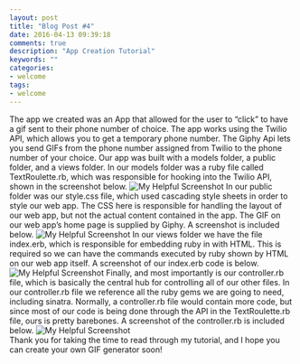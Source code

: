 ```yaml
---
layout: post
title: "Blog Post #4"
date: 2016-04-13 09:39:18
comments: true
description: "App Creation Tutorial"
keywords: ""
categories:
- welcome
tags:
- welcome
---
```


The app we created was an App that allowed for the user to “click” to have a gif sent to their phone number of choice. The app works using the Twilio API, which allows you to get a temporary phone number. The Giphy Api lets you send GIFs from the phone number assigned from Twilio to the phone number of your choice. Our app was built with a models folder, a public folder, and a views folder. In our models folder was a ruby file called TextRoulette.rb, which was responsible for hooking into the Twilio API, shown in the screenshot below. ![My Helpful Screenshot](/nandomoreira-jekyll-theme/assets/images/code1.png) In our public folder was our style.css file, which used cascading style sheets in order to style our web app. The CSS here is responsible for handling the layout of our web app, but not the actual content contained in the app. The GIF on our web app’s home page is supplied by Giphy. A screenshot is included below. ![My Helpful Screenshot](/nandomoreira-jekyll-theme/assets/images/code2.png)
In our views folder we have the file index.erb, which is responsible for embedding ruby in with HTML. This is required so we can have the commands executed by ruby shown by HTML on our web app itself. A screenshot of our index.erb code is below. ![My Helpful Screenshot](/nandomoreira-jekyll-theme/assets/images/code3.png) Finally, and most importantly is our controller.rb file, which is basically the central hub for controlling all of our other files. In our controller.rb file we reference all the ruby gems we are going to need, including sinatra. Normally, a controller.rb file would contain more code, but since most of our code is being done through the API in the TextRoulette.rb file, ours is pretty barebones. A screenshot of the controller.rb is included below. ![My Helpful Screenshot](/nandomoreira-jekyll-theme/assets/images/code4.png)	
Thank you for taking the time to read through my tutorial, and I hope you can create your own GIF generator soon!
